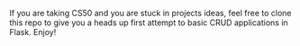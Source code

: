 If you are taking CS50 and you are stuck in projects ideas, feel free to clone this repo to give you a heads up first attempt to basic CRUD applications in Flask. Enjoy!
